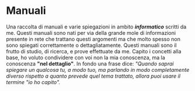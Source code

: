 # Manuali

Una raccolta di manuali e varie spiegazioni in ambito ***informatico*** scritti da me.
Questi manuali sono nati per via della grande mole di informazioni presente in rete che trattano questi argomenti ma che molto spesso non sono spiegati correttamente o dettagliatamente. Questi manuali sono il frutto di studio, di ricerca, e prove effettuate da me. Capito i concetti alla base, ho voluto condividere con voi non la mia conoscenza, ma la conoscenza **"nel dettaglio"**.
In fondo una frase dice: *"Quando saprai spiegare un qualcosa tu, a modo tuo, ma parlando in modo completamente diverso rispetto a quanto prevede quel tema trattato, allora puoi usare il termine "io ho capito".*
